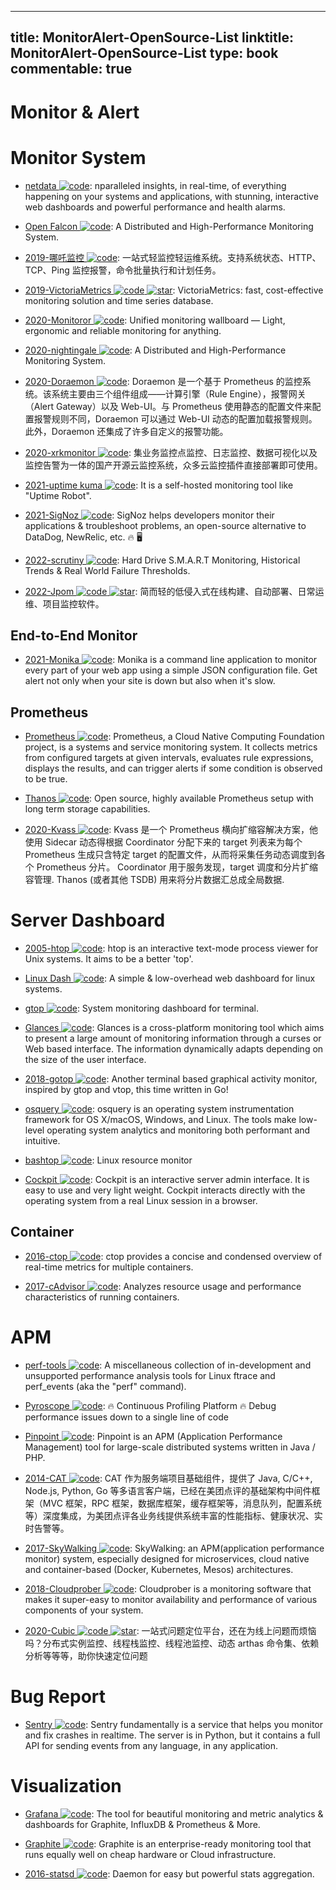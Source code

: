 
---
title: MonitorAlert-OpenSource-List
linktitle: MonitorAlert-OpenSource-List
type: book
commentable: true
---

# Monitor & Alert

# Monitor System

- [netdata ![code](https://martrix-usa.oss-accelerate.aliyuncs.com/logo/code.svg)](https://my-netdata.io/): nparalleled insights, in real-time, of everything happening on your systems and applications, with stunning, interactive web dashboards and powerful performance and health alarms.

- [Open Falcon ![code](https://martrix-usa.oss-accelerate.aliyuncs.com/logo/code.svg)](http://open-falcon.org/): A Distributed and High-Performance Monitoring System.

- [2019-哪吒监控 ![code](https://martrix-usa.oss-accelerate.aliyuncs.com/logo/code.svg)](https://github.com/naiba/nezha): 一站式轻监控轻运维系统。支持系统状态、HTTP、TCP、Ping 监控报警，命令批量执行和计划任务。

- [2019-VictoriaMetrics ![code](https://martrix-usa.oss-accelerate.aliyuncs.com/logo/code.svg) ![star](https://img.shields.io/github/stars/VictoriaMetrics/VictoriaMetrics)](https://github.com/VictoriaMetrics/VictoriaMetrics): VictoriaMetrics: fast, cost-effective monitoring solution and time series database.

- [2020-Monitoror ![code](https://martrix-usa.oss-accelerate.aliyuncs.com/logo/code.svg)](https://github.com/monitoror/monitoror): Unified monitoring wallboard — Light, ergonomic and reliable monitoring for anything.

- [2020-nightingale ![code](https://martrix-usa.oss-accelerate.aliyuncs.com/logo/code.svg)](https://github.com/didi/nightingale): A Distributed and High-Performance Monitoring System.

- [2020-Doraemon ![code](https://martrix-usa.oss-accelerate.aliyuncs.com/logo/code.svg)](https://github.com/Qihoo360/doraemon): Doraemon 是一个基于 Prometheus 的监控系统。该系统主要由三个组件组成——计算引擎（Rule Engine），报警网关（Alert Gateway）以及 Web-UI。与 Prometheus 使用静态的配置文件来配置报警规则不同，Doraemon 可以通过 Web-UI 动态的配置加载报警规则。此外，Doraemon 还集成了许多自定义的报警功能。

- [2020-xrkmonitor ![code](https://martrix-usa.oss-accelerate.aliyuncs.com/logo/code.svg)](https://gitee.com/xrkmonitorcom/open): 集业务监控点监控、日志监控、数据可视化以及监控告警为一体的国产开源云监控系统，众多云监控插件直接部署即可使用。

- [2021-uptime kuma ![code](https://martrix-usa.oss-accelerate.aliyuncs.com/logo/code.svg)](https://github.com/louislam/uptime-kuma): It is a self-hosted monitoring tool like "Uptime Robot".

- [2021-SigNoz ![code](https://martrix-usa.oss-accelerate.aliyuncs.com/logo/code.svg)](https://github.com/SigNoz/signoz): SigNoz helps developers monitor their applications & troubleshoot problems, an open-source alternative to DataDog, NewRelic, etc. 🔥 🖥

- [2022-scrutiny ![code](https://martrix-usa.oss-accelerate.aliyuncs.com/logo/code.svg)](https://github.com/AnalogJ/scrutiny): Hard Drive S.M.A.R.T Monitoring, Historical Trends & Real World Failure Thresholds.

- [2022-Jpom ![code](https://martrix-usa.oss-accelerate.aliyuncs.com/logo/code.svg) ![star](https://img.shields.io/github/stars/dromara/Jpom)](https://github.com/dromara/Jpom): 简而轻的低侵入式在线构建、自动部署、日常运维、项目监控软件。

## End-to-End Monitor

- [2021-Monika ![code](https://martrix-usa.oss-accelerate.aliyuncs.com/logo/code.svg)](https://github.com/hyperjumptech/monika): Monika is a command line application to monitor every part of your web app using a simple JSON configuration file. Get alert not only when your site is down but also when it's slow.

## Prometheus

- [Prometheus ![code](https://martrix-usa.oss-accelerate.aliyuncs.com/logo/code.svg)](https://prometheus.io/): Prometheus, a Cloud Native Computing Foundation project, is a systems and service monitoring system. It collects metrics from configured targets at given intervals, evaluates rule expressions, displays the results, and can trigger alerts if some condition is observed to be true.

- [Thanos ![code](https://martrix-usa.oss-accelerate.aliyuncs.com/logo/code.svg)](https://thanos.io/): Open source, highly available Prometheus setup with long term storage capabilities.

- [2020-Kvass ![code](https://martrix-usa.oss-accelerate.aliyuncs.com/logo/code.svg)](https://cubox.pro/c/v794lW): Kvass 是一个 Prometheus 横向扩缩容解决方案，他使用 Sidecar 动态得根据 Coordinator 分配下来的 target 列表来为每个 Prometheus 生成只含特定 target 的配置文件，从而将采集任务动态调度到各个 Prometheus 分片。 Coordinator 用于服务发现，target 调度和分片扩缩容管理. Thanos (或者其他 TSDB) 用来将分片数据汇总成全局数据.

# Server Dashboard

- [2005-htop ![code](https://martrix-usa.oss-accelerate.aliyuncs.com/logo/code.svg)](https://github.com/hishamhm/htop): htop is an interactive text-mode process viewer for Unix systems. It aims to be a better 'top'.

- [Linux Dash ![code](https://martrix-usa.oss-accelerate.aliyuncs.com/logo/code.svg)](https://github.com/afaqurk/linux-dash): A simple & low-overhead web dashboard for linux systems.

- [gtop ![code](https://martrix-usa.oss-accelerate.aliyuncs.com/logo/code.svg)](https://github.com/aksakalli/gtop): System monitoring dashboard for terminal.

- [Glances ![code](https://martrix-usa.oss-accelerate.aliyuncs.com/logo/code.svg)](https://github.com/nicolargo/glances): Glances is a cross-platform monitoring tool which aims to present a large amount of monitoring information through a curses or Web based interface. The information dynamically adapts depending on the size of the user interface.

- [2018-gotop ![code](https://martrix-usa.oss-accelerate.aliyuncs.com/logo/code.svg)](https://github.com/cjbassi/gotop): Another terminal based graphical activity monitor, inspired by gtop and vtop, this time written in Go!

- [osquery ![code](https://martrix-usa.oss-accelerate.aliyuncs.com/logo/code.svg)](https://github.com/facebook/osquery): osquery is an operating system instrumentation framework for OS X/macOS, Windows, and Linux. The tools make low-level operating system analytics and monitoring both performant and intuitive.

- [bashtop ![code](https://martrix-usa.oss-accelerate.aliyuncs.com/logo/code.svg)](https://github.com/aristocratos/bashtop): Linux resource monitor

- [Cockpit ![code](https://martrix-usa.oss-accelerate.aliyuncs.com/logo/code.svg)](https://github.com/cockpit-project/cockpit): Cockpit is an interactive server admin interface. It is easy to use and very light weight. Cockpit interacts directly with the operating system from a real Linux session in a browser.

## Container

- [2016-ctop ![code](https://martrix-usa.oss-accelerate.aliyuncs.com/logo/code.svg)](https://github.com/bcicen/ctop): ctop provides a concise and condensed overview of real-time metrics for multiple containers.

- [2017-cAdvisor ![code](https://martrix-usa.oss-accelerate.aliyuncs.com/logo/code.svg)](https://github.com/google/cadvisor): Analyzes resource usage and performance characteristics of running containers.

# APM

- [perf-tools ![code](https://martrix-usa.oss-accelerate.aliyuncs.com/logo/code.svg)](https://github.com/brendangregg/perf-tools): A miscellaneous collection of in-development and unsupported performance analysis tools for Linux ftrace and perf_events (aka the "perf" command).

- [Pyroscope ![code](https://martrix-usa.oss-accelerate.aliyuncs.com/logo/code.svg)](https://github.com/pyroscope-io/pyroscope): 🔥 Continuous Profiling Platform 🔥 Debug performance issues down to a single line of code

- [Pinpoint ![code](https://martrix-usa.oss-accelerate.aliyuncs.com/logo/code.svg)](http://naver.github.io/pinpoint/): Pinpoint is an APM (Application Performance Management) tool for large-scale distributed systems written in Java / PHP.

- [2014-CAT ![code](https://martrix-usa.oss-accelerate.aliyuncs.com/logo/code.svg)](https://github.com/dianping/cat): CAT 作为服务端项目基础组件，提供了 Java, C/C++, Node.js, Python, Go 等多语言客户端，已经在美团点评的基础架构中间件框架（MVC 框架，RPC 框架，数据库框架，缓存框架等，消息队列，配置系统等）深度集成，为美团点评各业务线提供系统丰富的性能指标、健康状况、实时告警等。

- [2017-SkyWalking ![code](https://martrix-usa.oss-accelerate.aliyuncs.com/logo/code.svg)](https://github.com/apache/skywalking): SkyWalking: an APM(application performance monitor) system, especially designed for microservices, cloud native and container-based (Docker, Kubernetes, Mesos) architectures.

- [2018-Cloudprober ![code](https://martrix-usa.oss-accelerate.aliyuncs.com/logo/code.svg)](https://cloudprober.org/getting-started/): Cloudprober is a monitoring software that makes it super-easy to monitor availability and performance of various components of your system.

- [2020-Cubic ![code](https://martrix-usa.oss-accelerate.aliyuncs.com/logo/code.svg) ![star](https://img.shields.io/github/stars/dromara/cubic)](https://github.com/dromara/cubic): 一站式问题定位平台，还在为线上问题而烦恼吗？分布式实例监控、线程栈监控、线程池监控、动态 arthas 命令集、依赖分析等等等，助你快速定位问题

# Bug Report

- [Sentry ![code](https://martrix-usa.oss-accelerate.aliyuncs.com/logo/code.svg)](https://github.com/getsentry/sentry): Sentry fundamentally is a service that helps you monitor and fix crashes in realtime. The server is in Python, but it contains a full API for sending events from any language, in any application.

# Visualization

- [Grafana ![code](https://martrix-usa.oss-accelerate.aliyuncs.com/logo/code.svg)](https://github.com/grafana/grafana): The tool for beautiful monitoring and metric analytics & dashboards for Graphite, InfluxDB & Prometheus & More.

- [Graphite ![code](https://martrix-usa.oss-accelerate.aliyuncs.com/logo/code.svg)](https://graphiteapp.org/): Graphite is an enterprise-ready monitoring tool that runs equally well on cheap hardware or Cloud infrastructure.

- [2016-statsd ![code](https://martrix-usa.oss-accelerate.aliyuncs.com/logo/code.svg)](https://github.com/etsy/statsd): Daemon for easy but powerful stats aggregation.

    